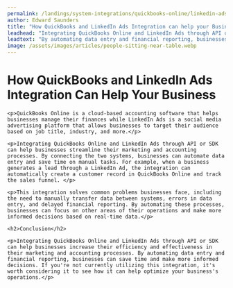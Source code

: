 ```yaml
---
permalink: /landings/system-integrations/quickbooks-online/linkedin-ads
author: Edward Saunders
title: "How QuickBooks and LinkedIn Ads Integration can help your Business"
leadhead: "Integrating QuickBooks Online and LinkedIn Ads through API or SDK can help businesses increase their efficiency and effectiveness in their marketing and accounting processes"
leadtext: "By automating data entry and financial reporting, businesses can save time and make more informed decisions. If you're not currently utilizing this integration, it's worth considering it to see how it can help optimize your business's operations."
image: /assets/images/articles/people-sitting-near-table.webp
---
```

<div class="arttext">	<h1>How QuickBooks and LinkedIn Ads Integration Can Help Your Business</h1>

	<p>QuickBooks Online is a cloud-based accounting software that helps businesses manage their finances while LinkedIn Ads is a social media advertising platform that allows businesses to target their audience based on job title, industry, and more.</p>

	<p>Integrating QuickBooks Online and LinkedIn Ads through API or SDK can help businesses streamline their marketing and accounting processes. By connecting the two systems, businesses can automate data entry and save time on manual tasks. For example, when a business generates a lead through a LinkedIn Ad, the integration can automatically create a customer record in QuickBooks Online and track the sales funnel. </p>

	<p>This integration solves common problems businesses face, including the need to manually transfer data between systems, errors in data entry, and delayed financial reporting. By automating these processes, businesses can focus on other areas of their operations and make more informed decisions based on real-time data.</p>

	<h2>Conclusion</h2>

	<p>Integrating QuickBooks Online and LinkedIn Ads through API or SDK can help businesses increase their efficiency and effectiveness in their marketing and accounting processes. By automating data entry and financial reporting, businesses can save time and make more informed decisions. If you're not currently utilizing this integration, it's worth considering it to see how it can help optimize your business's operations.</p>
</div>